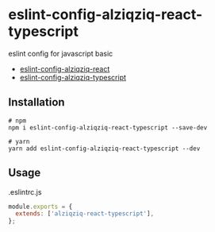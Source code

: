 # eslint-config-alziqziq-react-typescript

eslint config for javascript basic

- [eslint-config-alziqziq-react](https://github.com/alziqziq/eslint-config/blob/main/packages/eslint-config-alziqziq-react/README.md)
- [eslint-config-alziqziq-typescript](https://github.com/alziqziq/eslint-config/blob/main/packages/eslint-config-alziqziq-typescript/README.md)

## Installation

```shell
# npm
npm i eslint-config-alziqziq-react-typescript --save-dev
```

```shell
# yarn
yarn add eslint-config-alziqziq-react-typescript --dev
```

## Usage

.eslintrc.js

```js
module.exports = {
  extends: ['alziqziq-react-typescript'],
};
```
